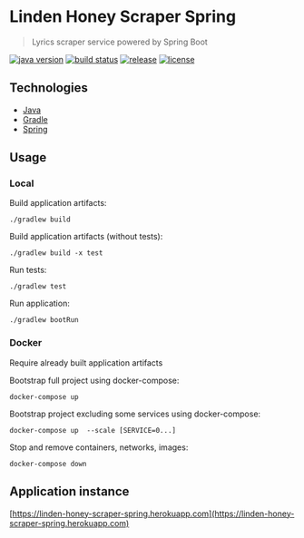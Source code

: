 # Linden Honey Scraper Spring

> Lyrics scraper service powered by Spring Boot

[![java version][java-image]][java-url]
[![build status][ci-image]][ci-url]
[![release][release-image]][release-url]
[![license][license-image]][license-url]

[java-image]: https://img.shields.io/badge/java-%3E%3D11-brightgreen.svg?style=flat-square
[java-url]: http://www.oracle.com/technetwork/java/javase/downloads/index.html
[release-image]: https://img.shields.io/github/release/linden-honey/linden-honey-scraper-spring.svg?style=flat-square
[release-url]: https://github.com/linden-honey/linden-honey-scraper-spring/releases
[ci-image]: https://img.shields.io/travis/linden-honey/linden-honey-scraper-spring/master.svg?style=flat-square
[ci-url]: https://travis-ci.org/linden-honey/linden-honey-scraper-spring
[license-image]: https://img.shields.io/github/license/mashape/apistatus.svg?style=flat-square
[license-url]: https://github.com/linden-honey/linden-honey-scraper-spring/blob/master/LICENSE

## Technologies

- [Java](https://openjdk.java.net/)
- [Gradle](https://gradle.org/)
- [Spring](https://spring.io/)

## Usage

### Local

Build application artifacts:
```
./gradlew build
```

Build application artifacts (without tests):
```
./gradlew build -x test
```

Run tests:
```
./gradlew test
```

Run application:
```
./gradlew bootRun
```

### Docker

Require already built application artifacts

Bootstrap full project using docker-compose:
```
docker-compose up
```

Bootstrap project excluding some services using docker-compose:
```
docker-compose up  --scale [SERVICE=0...]
```

Stop and remove containers, networks, images:
```
docker-compose down
```

## Application instance

[https://linden-honey-scraper-spring.herokuapp.com](https://linden-honey-scraper-spring.herokuapp.com)

